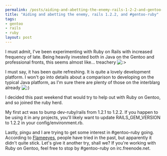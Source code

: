 ```yaml
--- 
permalink: /posts/aiding-and-abetting-the-enemy-rails-1-2-2-and-gentoo-ruby.html
title: "Aiding and abetting the enemy, rails 1.2.2, and #gentoo-ruby"
tags: 
- gentoo
- rails
- ruby
layout: post
---
```

<p>I must admit, I've been experimenting with Ruby on Rails with increased frequency of late. Being heavily invested both in Java on the Gentoo and professional fronts, this seems almost like... treachery <img src="http://planet.gentoo.org/developers/rsc/smilies/icon_twisted.gif" alt=":&gt;" class="middle"></p>

<p>I must say, it has been quite refreshing. It is quite a lovely development platform. I won't go into details about a comparison to developing on the typical Java platform, as I'm sure there are plenty of those on the interblarg already <img src="http://planet.gentoo.org/developers/rsc/smilies/icon_smile.gif" alt=":)" class="middle"></p>

<p>I decided this past weekend that would try to help out with Ruby on Gentoo, and so joined the ruby herd.</p>

<p>My first act was to bump dev-ruby/rails from 1.2.1 to 1.2.2. If you happen to be using it in any projects, you'll likely want to update RAILS_GEM_VERSION to 1.2.2 in your config/environment.rb.</p>

<p>Lastly, pingu and I are trying to get some interest in #gentoo-ruby going. According to <a href="http://farragut.flameeyes.is-a-geek.org/">Flameeyes</a>, people have tried in the past, but apparently it didn't quite stick. Let's give it another try, shall we? If you're working with Ruby on Gentoo, feel free to stop by #gentoo-ruby on irc.freenode.net.</p>					